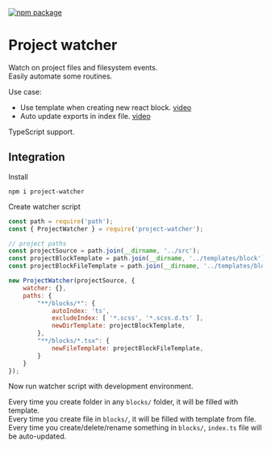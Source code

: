 [![npm package](https://img.shields.io/npm/v/project-watcher.svg?style=flat-square)](https://www.npmjs.org/package/project-watcher)

# Project watcher

Watch on project files and filesystem events.  
Easily automate some routines.

Use case:
* Use template when creating new react block. [video](https://www.youtube.com/watch?v=0rPhA59vyoI)
* Auto update exports in index file. [video](https://www.youtube.com/watch?v=JYQUEFFQoII)

TypeScript support.

## Integration

Install

```
npm i project-watcher
```

Create watcher script

```js
const path = require('path');
const { ProjectWatcher } = require('project-watcher');

// project paths
const projectSource = path.join(__dirname, '../src');
const projectBlockTemplate = path.join(__dirname, '../templates/block');
const projectBlockFileTemplate = path.join(__dirname, '../templates/block.tsx');

new ProjectWatcher(projectSource, {
    watcher: {},
    paths: {
        "**/blocks/*": {
            autoIndex: 'ts',
            excludeIndex: [ '*.scss', '*.scss.d.ts' ],
            newDirTemplate: projectBlockTemplate,
        },
        "**/blocks/*.tsx": {
            newFileTemplate: projectBlockFileTemplate,
        }
    }
});
```

Now run watcher script with development environment.

Every time you create folder in any `blocks/` folder, it will be filled with template.  
Every time you create file in `blocks/`, it will be filled with template from file.  
Every time you create/delete/rename something in `blocks/`, `index.ts` file will be auto-updated.
